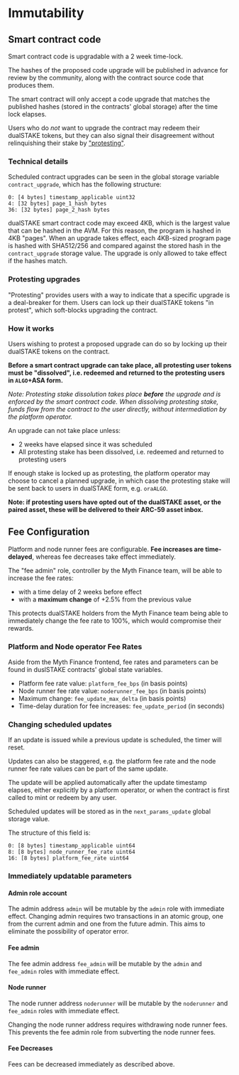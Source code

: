 # Immutability

## Smart contract code

Smart contract code is upgradable with a 2 week time-lock.

The hashes of the proposed code upgrade will be published in advance for review by the community, along with the contract source code that produces them.

The smart contract will only accept a code upgrade that matches the published hashes (stored in the contracts' global storage) after the time lock elapses.

Users who do _not_ want to upgrade the contract may redeem their dualSTAKE tokens, but they can also signal their disagreement without relinquishing their stake by ["protesting"](#protesting-upgrades).

### Technical details 

Scheduled contract upgrades can be seen in the global storage variable `contract_upgrade`, which has the following structure:

```
0: [4 bytes] timestamp_applicable uint32
4: [32 bytes] page_1_hash bytes
36: [32 bytes] page_2_hash bytes
```

dualSTAKE smart contract code may exceed 4KB, which is the largest value that can be hashed in the AVM. For this reason, the program is hashed in 4KB "pages". When an upgrade takes effect, each 4KB-sized program page is hashed with SHA512/256 and compared against the stored hash in the `contract_upgrade` storage value. The upgrade is only allowed to take effect if the hashes match.

### Protesting upgrades

"Protesting" provides users with a way to indicate that a specific upgrade is a deal-breaker for them. Users can lock up their dualSTAKE tokens "in protest", which soft-blocks upgrading the contract.

### How it works

Users wishing to protest a proposed upgrade can do so by locking up their dualSTAKE tokens on the contract.

**Before a smart contract upgrade can take place, all protesting user tokens must be "dissolved", i.e. redeemed and returned to the protesting users in `ALGO`+ASA form.**

_Note: Protesting stake dissolution takes place **before** the upgrade and is enforced by the smart contract code. When dissolving protesting stake, funds flow from the contract to the user directly, without intermediation by the platform operator._

An upgrade can not take place unless:

- 2 weeks have elapsed since it was scheduled
- All protesting stake has been dissolved, i.e. redeemed and returned to protesting users

If enough stake is locked up as protesting, the platform operator may choose to cancel a planned upgrade, in which case the protesting stake will be sent back to users in dualSTAKE form, e.g. `oraALGO`.

**Note: if protesting users have opted out of the dualSTAKE asset, or the paired asset, these will be delivered to their ARC-59 asset inbox.**

## Fee Configuration

Platform and node runner fees are configurable. **Fee increases are time-delayed**, whereas fee decreases take effect immediately.

The "fee admin" role, controller by the Myth Finance team, will be able to increase the fee rates:

- with a time delay of 2 weeks before effect
- with a **maximum change** of +2.5% from the previous value

This protects dualSTAKE holders from the Myth Finance team being able to immediately change the fee rate to 100%, which would compromise their rewards.

### Platform and Node operator Fee Rates

Aside from the Myth Finance frontend, fee rates and parameters can be found in duslSTAKE contracts' global state variables.

- Platform fee rate value: `platform_fee_bps` (in basis points)
- Node runner fee rate value: `noderunner_fee_bps` (in basis points)
- Maximum change: `fee_update_max_delta` (in basis points)
- Time-delay duration for fee increases: `fee_update_period` (in seconds)

### Changing scheduled updates

If an update is issued while a previous update is scheduled, the timer will reset.

Updates can also be staggered, e.g. the platform fee rate and the node runner fee rate values can be part of the same update.

The update will be applied automatically after the update timestamp elapses, either explicitly by a platform operator, or when the contract is first called to mint or redeem by any user.

Scheduled updates will be stored as in the `next_params_update` global storage value.

The structure of this field is:

```
0: [8 bytes] timestamp_applicable uint64
8: [8 bytes] node_runner_fee_rate uint64
16: [8 bytes] platform_fee_rate uint64
```
### Immediately updatable parameters

#### Admin role account

The admin address `admin` will be mutable by the `admin` role with immediate effect. Changing admin requires two transactions in an atomic group, one from the current admin and one from the future admin. This aims to eliminate the possibility of operator error.

#### Fee admin

The fee admin address `fee_admin` will be mutable by the `admin` and `fee_admin` roles with immediate effect.

#### Node runner

The node runner address `noderunner` will be mutable by the `noderunner` and `fee_admin` roles with immediate effect.

Changing the node runner address requires withdrawing node runner fees. This prevents the fee admin role from subverting the node runner fees.

#### Fee Decreases

Fees can be decreased immediately as described above.
